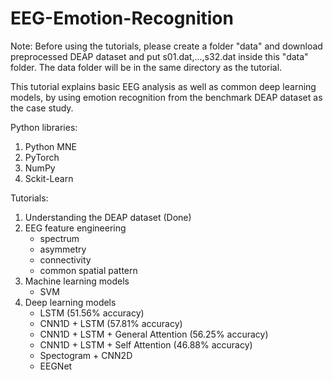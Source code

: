 # EEG-Emotion-Recognition

Note: Before using the tutorials, please create a folder "data" and download preprocessed DEAP dataset and put s01.dat,...,s32.dat inside this "data" folder.  The data folder will be in the same directory as the tutorial.

This tutorial explains basic EEG analysis as well as common deep learning models, by using emotion recognition from the benchmark DEAP dataset as the case study.

Python libraries:
1. Python MNE
2. PyTorch
3. NumPy
4. Sckit-Learn

Tutorials:
1. Understanding the DEAP dataset (Done)
2. EEG feature engineering
   - spectrum
   - asymmetry
   - connectivity
   - common spatial pattern
4. Machine learning models
   - SVM
5. Deep learning models
   - LSTM (51.56% accuracy)
   - CNN1D + LSTM (57.81% accuracy)
   - CNN1D + LSTM + General Attention (56.25% accuracy)
   - CNN1D + LSTM + Self Attention (46.88% accuracy)
   - Spectogram + CNN2D
   - EEGNet
   
